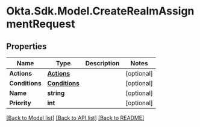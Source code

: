# Okta.Sdk.Model.CreateRealmAssignmentRequest

## Properties

Name | Type | Description | Notes
------------ | ------------- | ------------- | -------------
**Actions** | [**Actions**](Actions.md) |  | [optional] 
**Conditions** | [**Conditions**](Conditions.md) |  | [optional] 
**Name** | **string** |  | [optional] 
**Priority** | **int** |  | [optional] 

[[Back to Model list]](../README.md#documentation-for-models) [[Back to API list]](../README.md#documentation-for-api-endpoints) [[Back to README]](../README.md)

